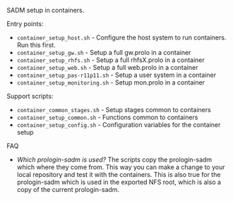 SADM setup in containers.

Entry points:

* `container_setup_host.sh` - Configure the host system to run containers. Run
  this first.
* `container_setup_gw.sh` - Setup a full gw.prolo in a container
* `container_setup_rhfs.sh` - Setup a full rhfsX.prolo in a container
* `container_setup_web.sh` - Setup a full web.prolo in a container
* `container_setup_pas-r11p11.sh` - Setup a user system in a container
* `container_setup_monitoring.sh` - Setup mon.prolo in a container

Support scripts:

* `container_common_stages.sh` - Setup stages common to containers
* `container_setup_common.sh` - Functions common to containers
* `container_setup_config.sh` - Configuration variables for the container setup

FAQ

* *Which prologin-sadm is used?* The scripts copy the prologin-sadm which where
  they come from. This way you can make a change to your local repository and
  test it with the containers. This is also true for the prologin-sadm which is
  used in the exported NFS root, which is also a copy of the current
  prologin-sadm.
